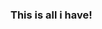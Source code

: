 ### This is all i have!

<!--
**razyar/razyar** is a ✨ _special_ ✨ repository because its `README.md` (this file) appears on your GitHub profile.

## Some heavens!
    - RA 1h 25m 25s | Dec +4° 36′ 3″
    - 65–90° N | 180° W – 180° E
    - 30–65° N | 120–180° W
    - 30–65° N | 60–120° W
    - 30–65° N | 0–60° W
    - 30–65° N | 0–60° E
    - 30–65° N | 60–120° E

    ```python
      sys.exit(0)
    ```

-->
